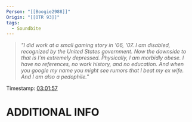 ```yaml
---
Person: "[[Boogie2988]]"
Origin: "[[OTR 93]]"
tags:
  - Soundbite
---
```

> *"I did work at a small gaming story in '06, '07. 
> I am disabled, recognized by the United States government.
> Now the downside to that is I'm extremely depressed.
> Physically, I am morbidly obese.
> I have no references, no work history, and no education.
> And when you google my name you might see rumors that I beat my ex wife.
> And I am also a pedophile."*

Timestamp: [03:01:57](https://youtu.be/FCzT_C9CJew?t=10917)

# ADDITIONAL INFO